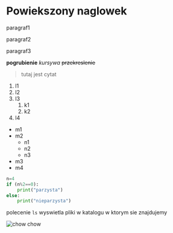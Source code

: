 # Powiekszony naglowek

paragraf1

paragraf2

paragraf3

**pogrubienie** *kursywa* ~~przekreslenie~~

> tutaj jest cytat

1. l1
2. l2
3. l3
	1. k1
	2. k2
4. l4

- m1
- m2
	- n1
	- n2
	- n3
- m3
- m4

```python 
n=4
if (n%2==0):
	print("parzysta")
else:
	print("nieparzysta")
```

polecenie `ls` wyswietla pliki w katalogu w ktorym sie znajdujemy

![chow chow](/home/LABPK/mjasinska/13warsztat/pies.jpg)
